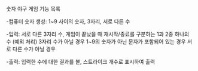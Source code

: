 숫자 야구 게임 기능 목록

-컴퓨터 숫자 생성: 1~9 사이의 숫자, 3자리, 서로 다른 수

-입력: 서로 다른 3자리 수, 게임이 끝났을 때 재시작/종료를 구분하는 1과 2중 하나의 수
(예외 처리)
3자리 수가 아닐 경우
1~9의 숫자가 아닌 문자가 포함되어 있는 경우
서로 다른 수가 아닐 경우

-출력: 입력한 수에 대한 결과를 볼, 스트라이크 개수로 표시하여 출력
